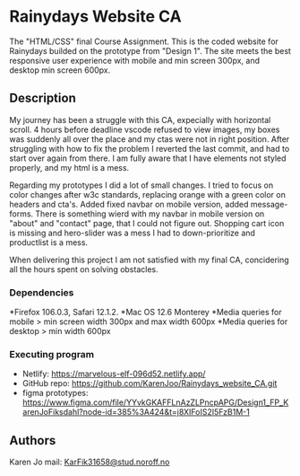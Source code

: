 # Rainydays Website CA

The "HTML/CSS" final Course Assignment. This is the coded website for Rainydays builded on the prototype from "Design 1". The site meets the best responsive user experience with mobile and min screen 300px, and desktop min screen 600px.

## Description

My journey has been a struggle with this CA, expecially with horizontal scroll. 4 hours before deadline vscode refused to view images, my boxes was suddenly all over the place and my ctas were not in right position. After struggling with how to fix the problem I reverted the last commit, and had to start over again from there. I am fully aware that I have elements not styled properly, and my html is a mess.

Regarding my prototypes I did a lot of small changes. I tried to focus on color changes after w3c standards, replacing orange with a green color on headers and cta's. Added fixed navbar on mobile version, added message-forms. There is something wierd with my navbar in mobile version on "about" and "contact" page, that I could not figure out. Shopping cart icon is missing and hero-slider was a mess I had to down-prioritize and productlist is a mess. 

When delivering this project I am not satisfied with my final CA, concidering all the hours spent on solving obstacles. 

### Dependencies

*Firefox 106.0.3, Safari 12.1.2.
*Mac OS 12.6 Monterey
*Media queries for mobile > min screen width 300px and max width 600px
*Media queries for desktop > min width 600px


### Executing program

- Netlify: https://marvelous-elf-096d52.netlify.app/
- GitHub repo: https://github.com/KarenJoo/Rainydays_website_CA.git
- figma prototypes: https://www.figma.com/file/YYvkGKAFFLnAzZLPncpAPG/Design1_FP_KarenJoFiksdahl?node-id=385%3A424&t=j8XIFoIS2I5FzB1M-1

## Authors

Karen Jo 
mail: KarFik31658@stud.noroff.no
